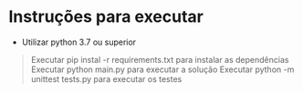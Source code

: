 # Instruções para executar 

* Utilizar python 3.7 ou superior


> Executar pip instal -r requirements.txt para instalar as dependências
> Executar python main.py para executar a solução
> Executar python -m unittest tests.py para executar os testes
